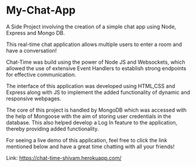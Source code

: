 # My-Chat-App
A Side Project involving the creation of a simple chat app using Node, Express and Mongo DB.


This real-time chat application allows multiple users to enter a room and have a conversation!

Chat-Time was build using the power of Node JS and Websockets, which allowed the use of extensive Event Handlers to establish strong endpoints for
effective communication. 

The interface of this application was developed using HTML,CSS and Express along with JS to implement the added functionality of dynamic and responsive webpages. 

The core of this project is handled by MongoDB which was accessed with the help of Mongoose with the aim of storing user credentials in the database. This also helped develop a Log In feature to the application, thereby providing added functionality.

For seeing a live demo of this application, feel free to click the link mentioned below and have a great time chatting with all your friends!

Link: https://chat-time-shivam.herokuapp.com/
